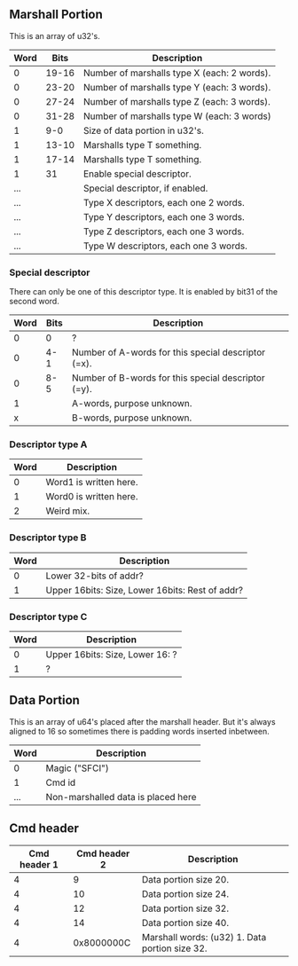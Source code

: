 ## Marshall Portion

This is an array of u32's.

| Word | Bits  | Description                                 |
| ---- | ----- | ------------------------------------------- |
| 0    | 19-16 | Number of marshalls type X (each: 2 words). |
| 0    | 23-20 | Number of marshalls type Y (each: 3 words). |
| 0    | 27-24 | Number of marshalls type Z (each: 3 words). |
| 0    | 31-28 | Number of marshalls type W (each: 3 words)  |
| 1    | 9-0   | Size of data portion in u32's.              |
| 1    | 13-10 | Marshalls type T something.                 |
| 1    | 17-14 | Marshalls type T something.                 |
| 1    | 31    | Enable special descriptor.                  |
| ...  |       | Special descriptor, if enabled.             |
| ...  |       | Type X descriptors, each one 2 words.       |
| ...  |       | Type Y descriptors, each one 3 words.       |
| ...  |       | Type Z descriptors, each one 3 words.       |
| ...  |       | Type W descriptors, each one 3 words.       |

### Special descriptor

There can only be one of this descriptor type. It is enabled by bit31 of
the second word.

| Word | Bits | Description                                         |
| ---- | ---- | --------------------------------------------------- |
| 0    | 0    | ?                                                   |
| 0    | 4-1  | Number of A-words for this special descriptor (=x). |
| 0    | 8-5  | Number of B-words for this special descriptor (=y). |
| 1    |      | A-words, purpose unknown.                           |
| x    |      | B-words, purpose unknown.                           |

### Descriptor type A

| Word | Description            |
| ---- | ---------------------- |
| 0    | Word1 is written here. |
| 1    | Word0 is written here. |
| 2    | Weird mix.             |

### Descriptor type B

| Word | Description                                     |
| ---- | ----------------------------------------------- |
| 0    | Lower 32-bits of addr?                          |
| 1    | Upper 16bits: Size, Lower 16bits: Rest of addr? |

### Descriptor type C

| Word | Description                     |
| ---- | ------------------------------- |
| 0    | Upper 16bits: Size, Lower 16: ? |
| 1    | ?                               |

## Data Portion

This is an array of u64's placed after the marshall header. But it's
always aligned to 16 so sometimes there is padding words inserted
inbetween.

| Word | Description                        |
| ---- | ---------------------------------- |
| 0    | Magic ("SFCI")                     |
| 1    | Cmd id                             |
| ...  | Non-marshalled data is placed here |

## Cmd header

| Cmd header 1 | Cmd header 2 | Description                                    |
| ------------ | ------------ | ---------------------------------------------- |
| 4            | 9            | Data portion size 20.                          |
| 4            | 10           | Data portion size 24.                          |
| 4            | 12           | Data portion size 32.                          |
| 4            | 14           | Data portion size 40.                          |
| 4            | 0x8000000C   | Marshall words: (u32) 1. Data portion size 32. |
